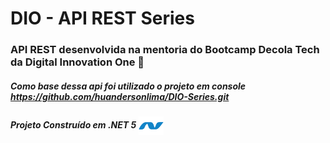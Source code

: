 # DIO - API REST Series
### API REST desenvolvida na mentoria do Bootcamp Decola Tech da Digital Innovation One :rocket:
##### Como base dessa api foi utilizado o projeto em console https://github.com/huandersonlima/DIO-Series.git
##### Projeto Construído em .NET 5 <img align="center" alt="MatJS" height="30" width="40" src="https://raw.githubusercontent.com/devicons/devicon/master/icons/dot-net/dot-net-plain.svg">

